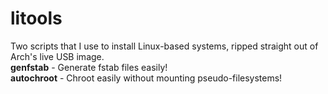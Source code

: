 # litools
Two scripts that I use to install Linux-based systems, ripped straight out of Arch's live USB image.  
**genfstab** - Generate fstab files easily!  
**autochroot** - Chroot easily without mounting pseudo-filesystems!  
